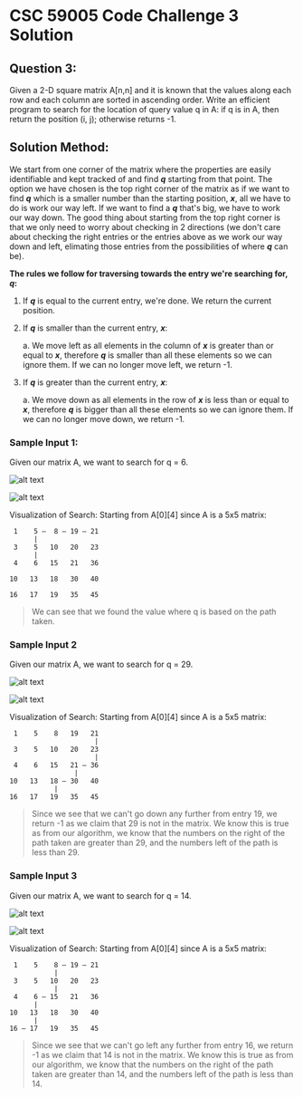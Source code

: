 # CSC 59005 Code Challenge 3 Solution

## Question 3:
Given a 2-D square matrix A[n,n] and it is known that the values along each row and each column are sorted in ascending order. Write an efficient program to search for the location of query value q in A: if q is in A, then return the position (i, j); otherwise returns -1.

## Solution Method:
We start from one corner of the matrix where the properties are easily identifiable and kept tracked of and find ***q*** starting from that point. The option we have chosen is the top right corner of the matrix as if we want to find ***q*** which is a smaller number than the starting position, ***x***, all we have to do is work our way left. If we want to find a ***q*** that's big, we have to work our way down. The good thing about starting from the top right corner is that we only need to worry about checking in 2 directions (we don't care about checking the right entries or the entries above as we work our way down and left, elimating those entries from the possibilities of where ***q*** can be).

**The rules we follow for traversing towards the entry we're searching for, ***q***:**
1. If ***q*** is equal to the current entry, we're done. We return the current position.</li>
2. If ***q*** is smaller than the current entry, ***x***:

    a. We move left as all elements in the column of ***x*** is greater than or equal to ***x***, therefore ***q*** is smaller than all these elements so we can ignore them. If we can no longer move left, we return -1.
3. If ***q*** is greater than the current entry, ***x***:

    a. We move down as all elements in the row of ***x*** is less than or equal to ***x***, therefore ***q*** is bigger than all these elements so we can ignore them.  If we can no longer move down, we return -1.



### Sample Input 1:
Given our matrix A, we want to search for q = 6.

![alt text](https://github.com/cyanChill/CSC-59005-Code-Challenge-3/blob/main/images/Sample%20Input%201.PNG "Sample Input 1")

![alt text](https://github.com/cyanChill/CSC-59005-Code-Challenge-3/blob/main/images/Sample%20Output%201.PNG "Sample Output 1")

Visualization of Search: Starting from A[0][4] since A is a 5x5 matrix:
```
 1    5 —  8 — 19 — 21
      |    
 3    5   10   20   23
      |  
 4    6   15   21   36

10   13   18   30   40

16   17   19   35   45
```
> We can see that we found the value where q is based on the path taken.

### Sample Input 2
Given our matrix A, we want to search for q = 29.

![alt text](https://github.com/cyanChill/CSC-59005-Code-Challenge-3/blob/main/images/Sample%20Input%202.PNG "Sample Input 2")

![alt text](https://github.com/cyanChill/CSC-59005-Code-Challenge-3/blob/main/images/Sample%20Output%202.PNG "Sample Output 2")

Visualization of Search: Starting from A[0][4] since A is a 5x5 matrix:
```
 1    5    8   19   21
                     |
 3    5   10   20   23
                     |
 4    6   15   21 — 36
                |
10   13   18 — 30   40
           |
16   17   19   35   45
```
> Since we see that we can't go down any further from entry 19, we return -1 as we claim that 29 is not in the matrix. We know this is true as from our algorithm, we know that the numbers on the right of the path taken are greater than 29, and the numbers left of the path is less than 29.

### Sample Input 3
Given our matrix A, we want to search for q = 14.

![alt text](https://github.com/cyanChill/CSC-59005-Code-Challenge-3/blob/main/images/Sample%20Input%203.PNG "Sample Input 3")

![alt text](https://github.com/cyanChill/CSC-59005-Code-Challenge-3/blob/main/images/Sample%20Output%203.PNG "Sample Output 3")

Visualization of Search: Starting from A[0][4] since A is a 5x5 matrix:
```
 1    5    8 — 19 — 21
           |     
 3    5   10   20   23
           | 
 4    6 — 15   21   36
      |    
10   13   18   30   40
      | 
16 — 17   19   35   45
```
> Since we see that we can't go left any further from entry 16, we return -1 as we claim that 14 is not in the matrix. We know this is true as from our algorithm, we know that the numbers on the right of the path taken are greater than 14, and the numbers left of the path is less than 14.
